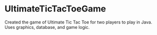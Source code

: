 # UltimateTicTacToeGame

Created the game of Ultimate Tic Tac Toe for two players to play in Java. Uses graphics, database, and game logic.
